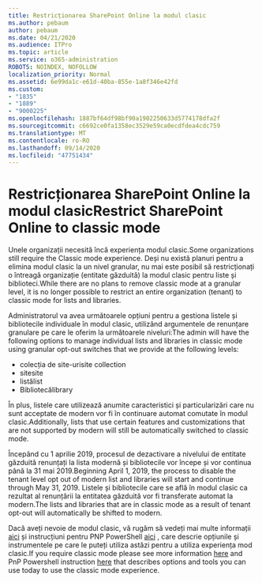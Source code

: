 ```yaml
---
title: Restricționarea SharePoint Online la modul clasic
ms.author: pebaum
author: pebaum
ms.date: 04/21/2020
ms.audience: ITPro
ms.topic: article
ms.service: o365-administration
ROBOTS: NOINDEX, NOFOLLOW
localization_priority: Normal
ms.assetid: 6e99da1c-e61d-40ba-855e-1a8f346e42fd
ms.custom:
- "1835"
- "1889"
- "9000225"
ms.openlocfilehash: 1887bf64df98bf90a1902250633d5774178dfa2f
ms.sourcegitcommit: c6692ce0fa1358ec3529e59ca0ecdfdea4cdc759
ms.translationtype: MT
ms.contentlocale: ro-RO
ms.lasthandoff: 09/14/2020
ms.locfileid: "47751434"
---
```

# <a name="restrict-sharepoint-online-to-classic-mode"></a><span data-ttu-id="9e013-102">Restricționarea SharePoint Online la modul clasic</span><span class="sxs-lookup"><span data-stu-id="9e013-102">Restrict SharePoint Online to classic mode</span></span>

<span data-ttu-id="9e013-103">Unele organizații necesită încă experiența modul clasic.</span><span class="sxs-lookup"><span data-stu-id="9e013-103">Some organizations still require the Classic mode experience.</span></span> <span data-ttu-id="9e013-104">Deși nu există planuri pentru a elimina modul clasic la un nivel granular, nu mai este posibil să restricționați o întreagă organizație (entitate găzduită) la modul clasic pentru liste și biblioteci.</span><span class="sxs-lookup"><span data-stu-id="9e013-104">While there are no plans to remove classic mode at a granular level, it is no longer possible to restrict an entire organization (tenant) to classic mode for lists and libraries.</span></span>

<span data-ttu-id="9e013-105">Administratorul va avea următoarele opțiuni pentru a gestiona listele și bibliotecile individuale în modul clasic, utilizând argumentele de renunțare granulare pe care le oferim la următoarele niveluri:</span><span class="sxs-lookup"><span data-stu-id="9e013-105">The admin will have the following options to manage individual lists and libraries in classic mode using granular opt-out switches that we provide at the following levels:</span></span>

- <span data-ttu-id="9e013-106">colecția de site-uri</span><span class="sxs-lookup"><span data-stu-id="9e013-106">site collection</span></span>
- <span data-ttu-id="9e013-107">site</span><span class="sxs-lookup"><span data-stu-id="9e013-107">site</span></span>
- <span data-ttu-id="9e013-108">listă</span><span class="sxs-lookup"><span data-stu-id="9e013-108">list</span></span>
- <span data-ttu-id="9e013-109">Bibliotecă</span><span class="sxs-lookup"><span data-stu-id="9e013-109">library</span></span>

<span data-ttu-id="9e013-110">În plus, listele care utilizează anumite caracteristici și particularizări care nu sunt acceptate de modern vor fi în continuare automat comutate în modul clasic.</span><span class="sxs-lookup"><span data-stu-id="9e013-110">Additionally, lists that use certain features and customizations that are not supported by modern will still be automatically switched to classic mode.</span></span>

<span data-ttu-id="9e013-111">Începând cu 1 aprilie 2019, procesul de dezactivare a nivelului de entitate găzduită renunțați la lista modernă și bibliotecile vor începe și vor continua până la 31 mai 2019.</span><span class="sxs-lookup"><span data-stu-id="9e013-111">Beginning April 1, 2019, the process to disable the tenant level opt out of modern list and libraries will start and continue through May 31, 2019.</span></span>  <span data-ttu-id="9e013-112">Listele și bibliotecile care se află în modul clasic ca rezultat al renunțării la entitatea găzduită vor fi transferate automat la modern.</span><span class="sxs-lookup"><span data-stu-id="9e013-112">The lists and libraries that are in classic mode as a result of tenant opt-out will automatically be shifted to modern.</span></span>

<span data-ttu-id="9e013-113">Dacă aveți nevoie de modul clasic, vă rugăm să vedeți mai multe informații [aici](https://techcommunity.microsoft.com/t5/Microsoft-SharePoint-Blog/Delivering-SharePoint-modern-experiences/ba-p/315023) și instrucțiuni pentru PNP PowerShell [aici](https://docs.microsoft.com/sharepoint/dev/transform/modernize-userinterface-lists-and-libraries-optout) , care descrie opțiunile și instrumentele pe care le puteți utiliza astăzi pentru a utiliza experiența mod clasic.</span><span class="sxs-lookup"><span data-stu-id="9e013-113">If you require classic mode please see more information [here](https://techcommunity.microsoft.com/t5/Microsoft-SharePoint-Blog/Delivering-SharePoint-modern-experiences/ba-p/315023) and PnP Powershell instruction [here](https://docs.microsoft.com/sharepoint/dev/transform/modernize-userinterface-lists-and-libraries-optout) that describes options and tools you can use today to use the classic mode experience.</span></span>
